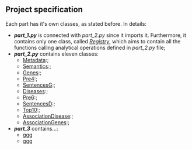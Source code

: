 ## Project specification
Each part has it's own classes, as stated before. In details:
- ***part_1.py*** is connected with *part_2.py* since it imports it. Furthermore, it contains only one class, called <ins>*Registry*</ins>, which aims to contain all the functions calling analytical operations defined in *part_2.py* file;
- ***part_2.py*** contains eleven classes:
  * <ins>Metadata</ins>:;
  * <ins>Semantics</ins>:;
  * <ins>Genes</ins>:;
  * <ins>Pre4</ins>:;
  * <ins>SentencesG</ins>:;
  * <ins>Diseases</ins>:;
  * <ins>Pre6</ins>:;
  * <ins>SentencesD</ins>:;
  * <ins>Top10</ins>:;
  * <ins>AssociationDisease</ins>:;
  * <ins>AssociationGenes</ins>:;
- ***part_3*** contains...:
  * ggg
  * ggg
